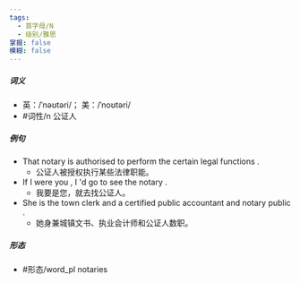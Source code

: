 ```yaml
---
tags:
  - 首字母/N
  - 级别/雅思
掌握: false
模糊: false
---
```

##### 词义
- 英：/ˈnəʊtəri/； 美：/ˈnoʊtəri/
- #词性/n  公证人
##### 例句
- That notary is authorised to perform the certain legal functions .
	- 公证人被授权执行某些法律职能。
- If I were you , I 'd go to see the notary .
	- 我要是您，就去找公证人。
- She is the town clerk and a certified public accountant and notary public .
	- 她身兼城镇文书、执业会计师和公证人数职。
##### 形态
- #形态/word_pl notaries
